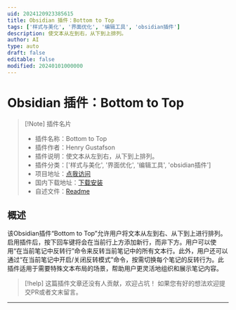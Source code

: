 ```yaml
---
uid: 2024120923385615
title: Obsidian 插件：Bottom to Top
tags: ['样式与美化', '界面优化', '编辑工具', 'obsidian插件']
description: 使文本从左到右，从下到上排列。
author: AI
type: auto
draft: false
editable: false
modified: 20240101000000
---
```


# Obsidian 插件：Bottom to Top

> [!Note] 插件名片
> - 插件名称：Bottom to Top
> - 插件作者：Henry Gustafson
> - 插件说明：使文本从左到右，从下到上排列。
> - 插件分类：['样式与美化', '界面优化', '编辑工具', 'obsidian插件']
> - 项目地址：[点我访问](https://github.com/lizard-heart/obsidian-bottom-to-top-text)
> - 国内下载地址：[下载安装](https://pkmer.cn/products/plugin/pluginMarket/?bottom-to-top)
> - 自述文件：[Readme](https://ghproxy.net/https://raw.githubusercontent.com/lizard-heart/obsidian-bottom-to-top-text/main/README.md)



## 概述

该Obsidian插件“Bottom to Top”允许用户将文本从左到右、从下到上进行排列。启用插件后，按下回车键将会在当前行上方添加新行，而非下方。用户可以使用“在当前笔记中反转行”命令来反转当前笔记中的所有文本行。此外，用户还可以通过“在当前笔记中开启/关闭反转模式”命令，按需切换每个笔记的反转行为。此插件适用于需要特殊文本布局的场景，帮助用户更灵活地组织和展示笔记内容。


> [!help] 
> 这篇插件文章还没有人贡献，欢迎占坑！
> 如果您有好的想法欢迎提交PR或者文末留言。
> 

---



